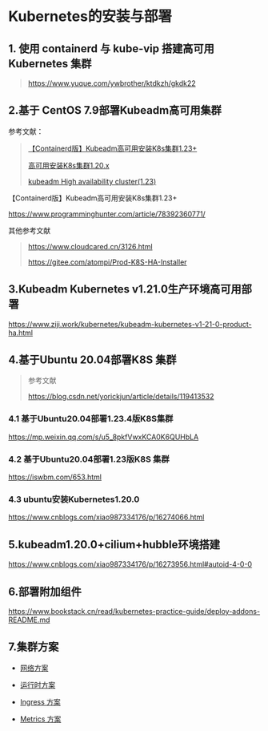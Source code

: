 # Kubernetes的安装与部署



## 1. 使用 containerd 与 kube-vip 搭建高可用 Kubernetes 集群

> https://www.yuque.com/ywbrother/ktdkzh/gkdk22





## 2.基于 CentOS 7.9部署Kubeadm高可用集群

参考文献：

> [【Containerd版】Kubeadm高可用安装K8s集群1.23+ ](https://www.cnblogs.com/dukuan/p/15857388.html)
>
> [高可用安装K8s集群1.20.x](https://www.cnblogs.com/dukuan/p/14124600.html)
>
> [kubeadm High availability cluster(1.23)](https://www.cnblogs.com/pengpengboshi/p/16035166.html)



【Containerd版】Kubeadm高可用安装K8s集群1.23+

https://www.programminghunter.com/article/78392360771/



其他参考文献

> https://www.cloudcared.cn/3126.html
>
> https://gitee.com/atompi/Prod-K8S-HA-Installer



## 3.Kubeadm Kubernetes v1.21.0生产环境高可用部署

https://www.ziji.work/kubernetes/kubeadm-kubernetes-v1-21-0-product-ha.html







## 4.基于Ubuntu 20.04部署K8S 集群

> 参考文献
>
> https://blog.csdn.net/yorickjun/article/details/119413532





### 4.1 基于Ubuntu20.04部署1.23.4版K8S集群

https://mp.weixin.qq.com/s/u5_8pkfVwxKCA0K6QUHbLA



### 4.2 基于Ubuntu20.04部署1.23版K8S 集群

https://iswbm.com/653.html



### 4.3 ubuntu安装Kubernetes1.20.0

https://www.cnblogs.com/xiao987334176/p/16274066.html





## 5.kubeadm1.20.0+cilium+hubble环境搭建

https://www.cnblogs.com/xiao987334176/p/16273956.html#autoid-4-0-0





## 6.部署附加组件

https://www.bookstack.cn/read/kubernetes-practice-guide/deploy-addons-README.md





## 7.集群方案

- [网络方案](https://www.bookstack.cn/read/kubernetes-practice-guide/plan-network-README.md)
- [运行时方案](https://www.bookstack.cn/read/kubernetes-practice-guide/plan-runtime-README.md)

- [Ingress 方案](https://www.bookstack.cn/read/kubernetes-practice-guide/plan-ingress-README.md)
- [Metrics 方案](https://www.bookstack.cn/read/kubernetes-practice-guide/plan-metrics-README.md)

